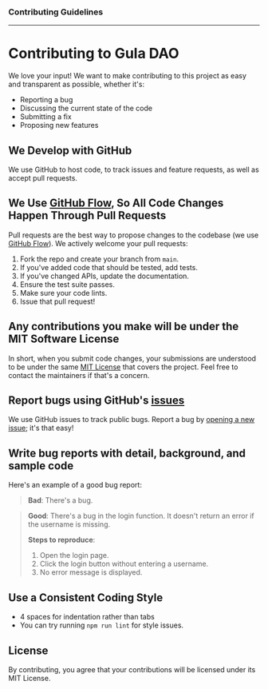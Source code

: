 ### Contributing Guidelines

---

# Contributing to Gula DAO

We love your input! We want to make contributing to this project as easy and transparent as possible, whether it's:

- Reporting a bug
- Discussing the current state of the code
- Submitting a fix
- Proposing new features

## We Develop with GitHub

We use GitHub to host code, to track issues and feature requests, as well as accept pull requests.

## We Use [GitHub Flow](https://guides.github.com/introduction/flow/index.html), So All Code Changes Happen Through Pull Requests

Pull requests are the best way to propose changes to the codebase (we use [GitHub Flow](https://guides.github.com/introduction/flow/index.html)). We actively welcome your pull requests:

1. Fork the repo and create your branch from `main`.
2. If you've added code that should be tested, add tests.
3. If you've changed APIs, update the documentation.
4. Ensure the test suite passes.
5. Make sure your code lints.
6. Issue that pull request!

## Any contributions you make will be under the MIT Software License

In short, when you submit code changes, your submissions are understood to be under the same [MIT License](LICENSE) that covers the project. Feel free to contact the maintainers if that's a concern.

## Report bugs using GitHub's [issues](https://github.com/gulagulali404/Gula-DAO/issues)

We use GitHub issues to track public bugs. Report a bug by [opening a new issue](https://github.com/gulagulali404/Gula-DAO/issues); it's that easy!

## Write bug reports with detail, background, and sample code

Here's an example of a good bug report:

> **Bad**:
> There's a bug.

> **Good**:
> There's a bug in the login function. It doesn't return an error if the username is missing.
>
> **Steps to reproduce**:
> 1. Open the login page.
> 2. Click the login button without entering a username.
> 3. No error message is displayed.

## Use a Consistent Coding Style

* 4 spaces for indentation rather than tabs
* You can try running `npm run lint` for style issues.

## License

By contributing, you agree that your contributions will be licensed under its MIT License.
